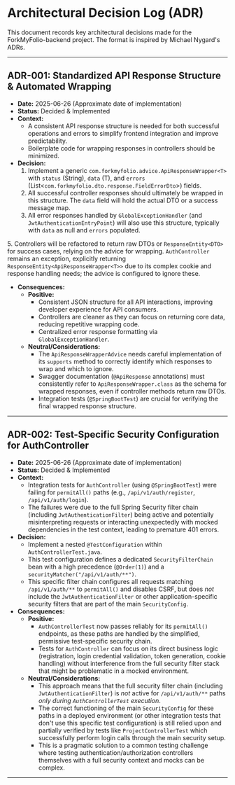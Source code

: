 # Architectural Decision Log (ADR)

This document records key architectural decisions made for the ForkMyFolio-backend project.
The format is inspired by Michael Nygard's ADRs.

---

## ADR-001: Standardized API Response Structure & Automated Wrapping

*   **Date:** 2025-06-26 (Approximate date of implementation)
*   **Status:** Decided & Implemented
*   **Context:**
    *   A consistent API response structure is needed for both successful operations and errors to simplify frontend integration and improve predictability.
    *   Boilerplate code for wrapping responses in controllers should be minimized.
*   **Decision:**
    1.  Implement a generic `com.forkmyfolio.advice.ApiResponseWrapper<T>` with `status` (String), `data` (T), and `errors` (List<`com.forkmyfolio.dto.response.FieldErrorDto`>) fields.
    2.  All successful controller responses should ultimately be wrapped in this structure. The `data` field will hold the actual DTO or a success message map.
    3.  All error responses handled by `GlobalExceptionHandler` (and `JwtAuthenticationEntryPoint`) will also use this structure, typically with `data` as null and `errors` populated.

[//]: # (    4.  Implement `com.forkmyfolio.advice.ApiResponseWrapperAdvice` &#40;a Spring `ResponseBodyAdvice`&#41; to automatically wrap successful DTOs &#40;or `ResponseEntity<DTO>`&#41; returned from designated application controllers. This advice will intelligently skip responses already in `ApiResponseWrapper` format, error responses, framework responses &#40;Swagger, Actuator&#41;, and void/ResponseEntity<Void> types.)
    5.  Controllers will be refactored to return raw DTOs or `ResponseEntity<DTO>` for success cases, relying on the advice for wrapping. `AuthController` remains an exception, explicitly returning `ResponseEntity<ApiResponseWrapper<T>>` due to its complex cookie and response handling needs; the advice is configured to ignore these.
*   **Consequences:**
    *   **Positive:**
        *   Consistent JSON structure for all API interactions, improving developer experience for API consumers.
        *   Controllers are cleaner as they can focus on returning core data, reducing repetitive wrapping code.
        *   Centralized error response formatting via `GlobalExceptionHandler`.
    *   **Neutral/Considerations:**
        *   The `ApiResponseWrapperAdvice` needs careful implementation of its `supports` method to correctly identify which responses to wrap and which to ignore.
        *   Swagger documentation (`@ApiResponse` annotations) must consistently refer to `ApiResponseWrapper.class` as the schema for wrapped responses, even if controller methods return raw DTOs.
        *   Integration tests (`@SpringBootTest`) are crucial for verifying the final wrapped response structure.

---

## ADR-002: Test-Specific Security Configuration for AuthController

*   **Date:** 2025-06-26 (Approximate date of implementation)
*   **Status:** Decided & Implemented
*   **Context:**
    *   Integration tests for `AuthController` (using `@SpringBootTest`) were failing for `permitAll()` paths (e.g., `/api/v1/auth/register`, `/api/v1/auth/login`).
    *   The failures were due to the full Spring Security filter chain (including `JwtAuthenticationFilter`) being active and potentially misinterpreting requests or interacting unexpectedly with mocked dependencies in the test context, leading to premature 401 errors.
*   **Decision:**
    *   Implement a nested `@TestConfiguration` within `AuthControllerTest.java`.
    *   This test configuration defines a dedicated `SecurityFilterChain` bean with a high precedence (`@Order(1)`) and a `securityMatcher("/api/v1/auth/**")`.
    *   This specific filter chain configures all requests matching `/api/v1/auth/**` to `permitAll()` and disables CSRF, but does *not* include the `JwtAuthenticationFilter` or other application-specific security filters that are part of the main `SecurityConfig`.
*   **Consequences:**
    *   **Positive:**
        *   `AuthControllerTest` now passes reliably for its `permitAll()` endpoints, as these paths are handled by the simplified, permissive test-specific security chain.
        *   Tests for `AuthController` can focus on its direct business logic (registration, login credential validation, token generation, cookie handling) without interference from the full security filter stack that might be problematic in a mocked environment.
    *   **Neutral/Considerations:**
        *   This approach means that the full security filter chain (including `JwtAuthenticationFilter`) is *not* active for `/api/v1/auth/**` paths *only during `AuthControllerTest` execution*.
        *   The correct functioning of the main `SecurityConfig` for these paths in a deployed environment (or other integration tests that don't use this specific test configuration) is still relied upon and partially verified by tests like `ProjectControllerTest` which successfully perform login calls through the main security setup.
        *   This is a pragmatic solution to a common testing challenge where testing authentication/authorization controllers themselves with a full security context and mocks can be complex.

---
